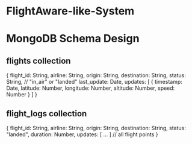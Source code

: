 # FlightAware-like-System

# MongoDB Schema Design

## flights collection
{
  flight_id: String,
  airline: String,
  origin: String,
  destination: String,
  status: String,     // "in_air" or "landed"
  last_update: Date,
  updates: [
    {
      timestamp: Date,
      latitude: Number,
      longitude: Number,
      altitude: Number,
      speed: Number
    }
  ]
}

## flight_logs collection
{
  flight_id: String,
  airline: String,
  origin: String,
  destination: String,
  status: "landed",
  duration: Number,
  updates: [ ... ]  // all flight points
}
